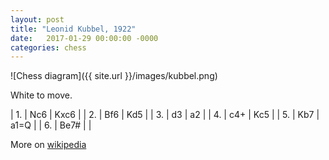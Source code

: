 ```yaml
---
layout: post
title: "Leonid Kubbel, 1922"
date:   2017-01-29 00:00:00 -0000
categories: chess
---
```


![Chess diagram]({{ site.url }}/images/kubbel.png)

White to move.

<!--more-->

| 1. | Nc6  | Kxc6 |
| 2. | Bf6  | Kd5  |
| 3. | d3   | a2   |
| 4. | c4+  | Kc5  |
| 5. | Kb7  | a1=Q |
| 6. | Be7# |      |
    
More on [wikipedia](https://en.wikipedia.org/wiki/Leonid_Kubbel#A_study_by_Leonid_Kubbel)